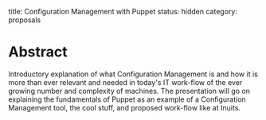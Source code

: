 title: Configuration Management with Puppet
status: hidden
category: proposals

# Abstract
Introductory explanation of what Configuration Management is and how it is more than ever relevant and needed in today's IT work-flow of the ever growing number and complexity of machines.
The presentation will go on explaining the fundamentals of Puppet as an example of a Configuration Management tool, the cool stuff, and proposed work-flow like at Inuits.
